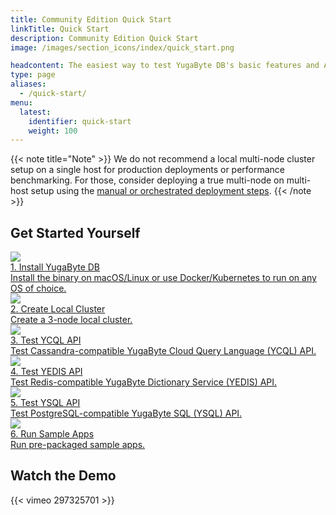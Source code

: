 ```yaml
---
title: Community Edition Quick Start
linkTitle: Quick Start
description: Community Edition Quick Start
image: /images/section_icons/index/quick_start.png

headcontent: The easiest way to test YugaByte DB's basic features and APIs is to create a local multi-node cluster on a single host.
type: page
aliases:
  - /quick-start/
menu:
  latest:
    identifier: quick-start
    weight: 100
---
```


{{< note title="Note" >}}
We do not recommend a local multi-node cluster setup on a single host for production deployments or performance benchmarking. For those, consider deploying a true multi-node on multi-host setup using the <a href="../../latest/deploy">manual or orchestrated deployment steps</a>.
{{< /note >}}


## Get Started Yourself

<div class="row">
  <div class="col-12 col-md-6 col-lg-12 col-xl-6">
    <a class="section-link icon-offset" href="install/">
      <div class="head">
        <img class="icon" src="/images/section_icons/quick_start/install.png" aria-hidden="true" />
        <div class="title">1. Install YugaByte DB</div>
      </div>
      <div class="body">
        Install the binary on macOS/Linux or use Docker/Kubernetes to run on any OS of choice.
      </div>
    </a>
  </div>

  <div class="col-12 col-md-6 col-lg-12 col-xl-6">
    <a class="section-link icon-offset" href="create-local-cluster/">
      <div class="head">
        <img class="icon" src="/images/section_icons/quick_start/create_cluster.png" aria-hidden="true" />
        <div class="title">2. Create Local Cluster</div>
      </div>
      <div class="body">
        Create a 3-node local cluster.
      </div>
    </a>
  </div>

  <div class="col-12 col-md-6 col-lg-12 col-xl-6">
    <a class="section-link icon-offset" href="test-ycql/">
      <div class="head">
        <img class="icon" src="/images/section_icons/quick_start/test_cql.png" aria-hidden="true" />
        <div class="title">3. Test YCQL API</div>
      </div>
      <div class="body">
        Test Cassandra-compatible YugaByte Cloud Query Language (YCQL) API.
      </div>
    </a>
  </div>

  <div class="col-12 col-md-6 col-lg-12 col-xl-6">
    <a class="section-link icon-offset" href="test-yedis/">
      <div class="head">
        <img class="icon" src="/images/section_icons/quick_start/test_redis.png" aria-hidden="true" />
        <div class="title">4. Test YEDIS API</div>
      </div>
      <div class="body">
        Test Redis-compatible YugaByte Dictionary Service (YEDIS) API.
      </div>
    </a>
  </div>

  <div class="col-12 col-md-6 col-lg-12 col-xl-6">
    <a class="section-link icon-offset" href="test-ysql/">
      <div class="head">
        <img class="icon" src="/images/section_icons/develop/api-icon.png" aria-hidden="true" />
        <div class="title">5. Test YSQL API</div>
      </div>
      <div class="body">
        Test PostgreSQL-compatible YugaByte SQL (YSQL) API.
      </div>
    </a>
  </div>

  <div class="col-12 col-md-6 col-lg-12 col-xl-6">
    <a class="section-link icon-offset" href="run-sample-apps/">
      <div class="head">
        <img class="icon" src="/images/section_icons/quick_start/sample_apps.png" aria-hidden="true" />
        <div class="title">6. Run Sample Apps</div>
      </div>
      <div class="body">
        Run pre-packaged sample apps.
      </div>
    </a>
  </div>
</div>

## Watch the Demo

<div class="video-wrapper">
{{< vimeo 297325701 >}}
</div>
